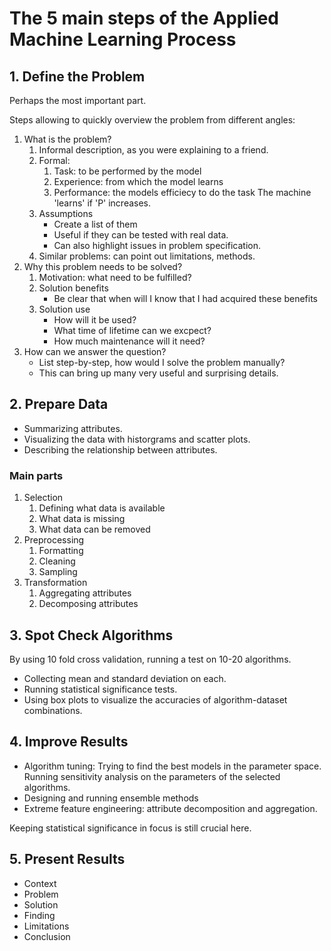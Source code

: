# The 5 main steps of the Applied Machine Learning Process

## 1. Define the Problem
Perhaps the most important part.

Steps allowing to quickly overview the problem from different angles:
1. What is the problem?
    1. Informal description, as you were explaining to a friend.
    2. Formal:
        1. Task: to be performed by the model
        2. Experience: from which the model learns
        3. Performance: the models efficiecy to do the task
        The machine 'learns' if 'P' increases.
    3. Assumptions
        * Create a list of them
        * Useful if they can be tested with real data.
        * Can also highlight issues in problem specification.
    4. Similar problems: can point out limitations, methods.
2. Why this problem needs to be solved?
    1. Motivation: what need to be fulfilled?
    2. Solution benefits
        * Be clear that when will I know that I had acquired these benefits
    3. Solution use
        * How will it be used?
        * What time of lifetime can we excpect?
        * How much maintenance will it need?
3. How can we answer the question?
    * List step-by-step, how would I solve the problem manually?
    * This can bring up many very useful and surprising details.

## 2. Prepare Data
* Summarizing attributes.
* Visualizing the data with historgrams and scatter plots.
* Describing the relationship between attributes.

### Main parts
1. Selection
    1. Defining what data is available
    2. What data is missing
    3. What data can be removed
2. Preprocessing
    1. Formatting
    2. Cleaning
    3. Sampling
3. Transformation
    1. Aggregating attributes
    2. Decomposing attributes

## 3. Spot Check Algorithms
By using 10 fold cross validation, running a test on 10-20 algorithms.
* Collecting mean and standard deviation on each.
* Running statistical significance tests.
* Using box plots to visualize the accuracies of algorithm-dataset combinations.


## 4. Improve Results
* Algorithm tuning: Trying to find the best models in the parameter space. Running sensitivity analysis on the parameters of the selected algorithms.
* Designing and running ensemble methods
* Extreme feature engineering: attribute decomposition and aggregation.

Keeping statistical significance in focus is still crucial here.

## 5. Present Results
* Context
* Problem
* Solution
* Finding
* Limitations
* Conclusion
